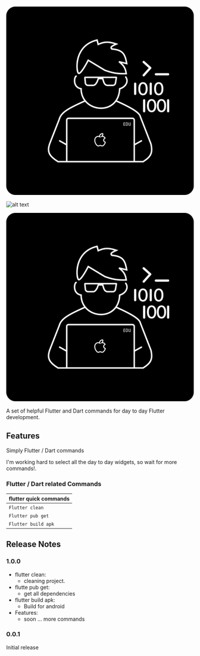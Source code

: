 ![Header](https://github.com/Eldiyar0220/simpler-flutter-tasks/blob/main/images/eldiyar_profile_icon.png)

![alt text]([http://images/eldiyar_profile_icon.png](https://github.com/Eldiyar0220/simpler-flutter-tasks/blob/main/images/eldiyar_profile_icon.png))
<p align="center">
  <img src="images/eldiyar_profile_icon.png"  title="hover text">
</p>

A set of helpful Flutter and Dart commands for day to day Flutter development.

## Features

Simply Flutter / Dart commands

I'm working hard to select all the day to day widgets, so wait for more commands!.

### Flutter / Dart related Commands

| flutter quick commands   |
| ------------------------------------ |
| `Flutter clean`                      |
| `Flutter pub get`                    |
| `Flutter build apk`                  |

## Release Notes



### 1.0.0

- flutter clean:
  - cleaning project.
- flutte pub get:
  - get all dependencies 
- flutter build apk:
  - Build for android
- Features:
  - soon ... more commands

### 0.0.1

Initial release
